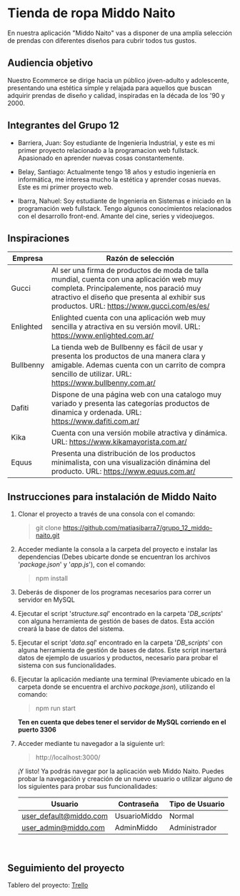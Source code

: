 # Tienda de ropa Middo Naito

En nuestra aplicación "Middo Naito" vas a disponer de una amplía selección de prendas con diferentes diseños para cubrir todos tus gustos.

## Audiencia objetivo

Nuestro Ecommerce se dirige hacia un público jóven-adulto y adolescente, presentando una estética simple y relajada para aquellos que buscan adquirir prendas de diseño y calidad, inspiradas en la década de los '90 y  2000.

## Integrantes del Grupo 12

- Barriera, Juan: Soy estudiante de Ingenieria Industrial, y este es mi primer proyecto relacionado a la programacion web fullstack. Apasionado en aprender nuevas cosas constantemente.



- Belay, Santiago: Actualmente tengo 18 años y estudio ingeniería en informática, me interesa mucho la estética y aprender cosas nuevas. Este es mi primer proyecto web.



- Ibarra, Nahuel: Soy estudiante de Ingenieria en Sistemas e iniciado en la programación web fullstack.  Tengo algunos conocimientos relacionados con el desarrollo front-end. Amante del cine, series y videojuegos.


## Inspiraciones


 Empresa    | Razón de selección
----------- | -----------
 Gucci      | Al ser una firma de productos de moda de talla mundial, cuenta con una aplicación web muy completa. Principalemente, nos paració muy atractivo el diseño que presenta al exhibir sus productos. URL: https://www.gucci.com/es/es/
 Enlighted  | Enlighted cuenta con una aplicación web muy sencilla y atractiva en su versión movil. URL: https://www.enlighted.com.ar/
 Bullbenny  | La tienda web de Bullbenny es fácil de usar y presenta los productos de una manera clara y amigable. Ademas cuenta con un carrito de compra sencillo de utilizar. URL: https://www.bullbenny.com.ar/
 Dafiti     | Dispone de una página web con una catalogo muy variado y presenta las categorías productos de dinamica y ordenada. URL: https://www.dafiti.com.ar/
 Kika       | Cuenta con una versión mobile atractiva y dinámica. URL: https://www.kikamayorista.com.ar/
 Equus      | Presenta una distribución de los productos minimalista, con una visualización dinámina del producto. URL: https://www.equus.com.ar/

## Instrucciones para instalación de Middo Naito

1. Clonar el proyecto a través de una consola con el comando:

    > git clone https://github.com/matiasibarra7/grupo_12_middo-naito.git

2. Acceder mediante la consola a la carpeta del proyecto e instalar las dependencias (Debes ubicarte donde se encuentran los archivos '*package.json*' y '*app.js*'), con el comando: 

    > npm install

3. Deberás de disponer de los programas necesarios para correr un servidor en MySQL

4. Ejecutar el script '*structure.sql*' encontrado en la carpeta '*DB_scripts*' con alguna herramienta de gestión de bases de datos. Esta acción creará la base de datos del sistema.

5. Ejecutar el script '*data.sql*' encontrado en la carpeta '*DB_scripts*' con alguna herramienta de gestión de bases de datos. Este script insertará datos de ejemplo de usuarios y productos, necesario para probar el sistema con sus funcionalidades.

6. Ejecutar la aplicación mediante una terminal (Previamente ubicado en la carpeta donde se encuentra el archivo *package.json*), utilizando el comando: 
    
    > npm run start

    **Ten en cuenta que debes tener el servidor de MySQL corriendo en el puerto 3306**

7. Acceder mediante tu navegador a la siguiente url: 

    > http://localhost:3000/


    ¡Y listo! Ya podrás navegar por la aplicación web Middo Naito. Puedes probar la navegación y creación de un nuevo usuario o utilizar alguno de los siguientes para probar sus funcionalidades:


    Usuario    | Contraseña | Tipo de Usuario
    -----------| -----------| ----------
    user_default@middo.com | UsuarioMiddo | Normal
    user_admin@middo.com | AdminMiddo | Administrador

<br>

## Seguimiento del proyecto

Tablero del proyecto: [Trello](https://trello.com/b/0zEIPbVy/middonaito-grupo12)